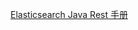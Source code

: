 [Elasticsearch Java Rest 手册](https://quanke.gitbooks.io/elasticsearch-java-rest/content/java-high-level-rest-client/supported-apis/bulk-api.html)